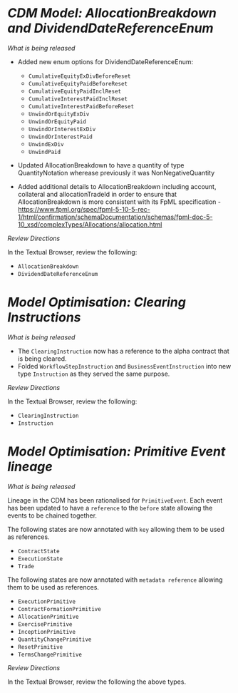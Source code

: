 # *CDM Model: AllocationBreakdown and DividendDateReferenceEnum*

_What is being released_

 * Added new enum options for DividendDateReferenceEnum:
   * `CumulativeEquityExDivBeforeReset`
   * `CumulativeEquityPaidBeforeReset`
   * `CumulativeEquityPaidInclReset`
   * `CumulativeInterestPaidInclReset`
   * `CumulativeInterestPaidBeforeReset`
   * `UnwindOrEquityExDiv`
   * `UnwindOrEquityPaid`
   * `UnwindOrInterestExDiv`
   * `UnwindOrInterestPaid`
   * `UnwindExDiv`
   * `UnwindPaid`
   
 * Updated AllocationBreakdown to have a quantity of type QuantityNotation wherease previously it was NonNegativeQuantity

 * Added additional details to AllocationBreakdown including account, collateral and allocationTradeId in order to ensure that AllocationBreakdown is more consistent with its FpML specification - https://www.fpml.org/spec/fpml-5-10-5-rec-1/html/confirmation/schemaDocumentation/schemas/fpml-doc-5-10_xsd/complexTypes/Allocations/allocation.html

_Review Directions_

In the Textual Browser, review the following:
 * `AllocationBreakdown`
 * `DividendDateReferenceEnum`

# *Model Optimisation: Clearing Instructions*

_What is being released_

* The `ClearingInstruction` now has a reference to the alpha contract that is being cleared. 
* Folded `WorkflowStepInstruction` and `BusinessEventInstruction` into new type `Instruction` as they served the same purpose.

_Review Directions_

In the Textual Browser, review the following:
 * `ClearingInstruction`
 * `Instruction`
 
 # *Model Optimisation: Primitive Event lineage*

_What is being released_

Lineage in the CDM has been rationalised for `PrimitiveEvent`. Each event has been updated to have a `reference` to the `before` state allowing the events to be chained together.

The following states are now annotated with `key` allowing them to be used as references.
 * `ContractState`
 * `ExecutionState`
 * `Trade`
 
 The following states are now annotated with `metadata reference` allowing them to be used as references.
 * `ExecutionPrimitive`
 * `ContractFormationPrimitive`
 * `AllocationPrimitive`
 * `ExercisePrimitive`
 * `InceptionPrimitive`
 * `QuantityChangePrimitive`
 * `ResetPrimitive`
 * `TermsChangePrimitive`

_Review Directions_

In the Textual Browser, review the following the above types.


 
